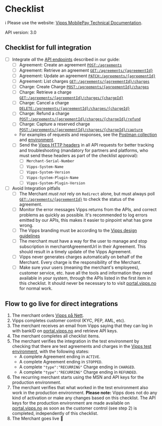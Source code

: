 <!-- START_METADATA
---
title: Recurring API checklist
sidebar_label: Checklist
sidebar_position: 40
description: Checklist for full integration with the Recurring API.
pagination_next: null
pagination_prev: null
---
END_METADATA -->

# Checklist

<!-- START_COMMENT -->

ℹ️ Please use the website:
[Vipps MobilePay Technical Documentation](https://vippsas.github.io/vipps-developer-docs/docs/APIs/recurring-api).

<!-- END_COMMENT -->

API version: 3.0

## Checklist for full integration

- [ ] Integrate _all_ the [API endpoints](vipps-recurring-api.md) described in our guide:
    - [ ] Agreement: Create an agreement [`POST:/agreements`][draft-agreement-endpoint]
    - [ ] Agreement: Retrieve an agreement [`GET:/agreements/{agreementId}`][fetch-agreement-endpoint]
    - [ ] Agreement: Update an agreement [`PATCH:/agreements/{agreementId}`][update-agreement-patch-endpoint]
    - [ ] Agreement: List charges [`GET:/agreements/{agreementId}/charges`][list-charges-endpoint]
    - [ ] Charge: Create Charge [`POST:/agreements/{agreementId}/charges`][create-charge-endpoint]
    - [ ] Charge: Retrieve a charge [`GET:/agreements/{agreementId}/charges/{chargeId}`][fetch-charge-endpoint]
    - [ ] Charge: Cancel a charge [`DELETE:/agreements/{agreementId}/charges/{chargeId}`][cancel-charge-endpoint]
    - [ ] Charge: Refund a charge [`POST:/agreements/{agreementId}/charges/{chargeId}/refund`][refund-charge-endpoint]
    - [ ] Charge: Capture a reserved charge [`POST:/agreements/{agreementId}/charges/{chargeId}/capture`][capture-charge-endpoint]
    - For examples of requests and responses, see the [Postman collection](./tools/vipps-recurring-v3-api-postman-collection.json) and [environment](https://github.com/vippsas/vipps-developers/blob/master/tools/vipps-api-global-postman-environment.json).
  - [ ] Send the [Vipps HTTP headers](https://vippsas.github.io/vipps-developer-docs/docs/vipps-developers/common-topics/http-headers)
        in all API requests for better tracking and troubleshooting
        (mandatory for partners and platforms, who must send these headers as part of the checklist approval):
      - [ ] `Merchant-Serial-Number`
      - [ ] `Vipps-System-Name`
      - [ ] `Vipps-System-Version`
      - [ ] `Vipps-System-Plugin-Name`
      - [ ] `Vipps-System-Plugin-Version`
- [ ] Avoid Integration pitfalls
    - [ ] The Merchant _must not_ rely on `Redirect` alone, but must always poll [`GET:/agreements/{agreementId}`][fetch-agreement-endpoint] to check the status of the agreement.
    - [ ] Monitor the error messages Vipps returns from the APIs, and correct problems as quickly as possible. It's recommended to log errors emitted by our APIs, this makes it easier to pinpoint what has gone wrong.
    - [ ] The Vipps branding must be according to the [Vipps design guidelines](https://github.com/vippsas/vipps-design-guidelines)
    - [ ] The merchant must have a way for the user to manage and stop subscription in merchantAgreementUrl in their Agreement. This should result in a timely update of the Vipps Agreement.
    - [ ] Vipps never generates charges automatically on behalf of the Merchant. Every charge is the responsibility of the Merchant.
    - [ ] Make sure your users (meaning the merchant's employees), customer service, etc.
          have all the tools and information they need available in _your_ system, through
          the APIs listed in the first item in this checklist.
          It should never be necessary to to visit
          [portal.vipps.no](https://portal.vipps.no)
          for normal work.

## Flow to go live for direct integrations

1. The merchant orders [Vipps på Nett](https://www.vipps.no/produkter-og-tjenester/bedrift/ta-betalt-paa-nett/ta-betalt-paa-nett/).
2. Vipps completes customer control (KYC, PEP, AML, etc).
3. The merchant receives an email from Vipps saying that they can log in with bankID on [portal.vipps.no](https://portal.vipps.no) and retrieve API keys.
4. The merchant completes all checklist items.
5. The merchant verifies the integration in the test environment by checking that
   there are test agreements and charges in the
   [Vipps test environment](https://vippsas.github.io/vipps-developer-docs/docs/vipps-developers/test-environment),
   with the following states:
    - A complete Agreement ending in `ACTIVE`.
    - A complete Agreement ending in `STOPPED`.
    - A complete `"type":"RECURRING"` Charge ending in  `CHARGED`.
    - A complete `"type":"RECURRING"` Charge ending in  `REFUNDED`.
6. The recurring merchant starts using the MSN and API keys for the production environment.
7. The merchant verifies that what worked in the test environment also work in the production environment.
   **Please note:** Vipps does not do any kind of activation or make any changes based on this checklist.
   The API keys for the production environment are made available on
   [portal.vipps.no](https://portal.vipps.no)
   as soon as the customer control (see step 2) is completed, independently of this checklist.
8. The Merchant goes live 🎉


[draft-agreement-endpoint]: https://vippsas.github.io/vipps-developer-docs/api/recurring#tag/Agreement-v3-endpoints/operation/DraftAgreementV3
[fetch-agreement-endpoint]: https://vippsas.github.io/vipps-developer-docs/api/recurring#tag/Agreement-v3-endpoints/operation/FetchAgreementV3
[update-agreement-patch-endpoint]: https://vippsas.github.io/vipps-developer-docs/api/recurring#tag/Agreement-v3-endpoints/operation/UpdateAgreementPatchV3
[force-accept-agreement-endpoint]: https://vippsas.github.io/vipps-developer-docs/api/recurring#tag/Agreement-v3-endpoints/operation/acceptUsingPATCHV3
[list-charges-endpoint]: https://vippsas.github.io/vipps-developer-docs/api/recurring#tag/Charge-v3-endpoints/operation/ListChargesV3
[create-charge-endpoint]: https://vippsas.github.io/vipps-developer-docs/api/recurring#tag/Charge-v3-endpoints/operation/CreateChargeV3
[fetch-charge-endpoint]: https://vippsas.github.io/vipps-developer-docs/api/recurring#tag/Charge-v3-endpoints/operation/FetchChargeV3
[cancel-charge-endpoint]: https://vippsas.github.io/vipps-developer-docs/api/recurring#tag/Charge-v3-endpoints/operation/CancelChargeV3
[capture-charge-endpoint]: https://vippsas.github.io/vipps-developer-docs/api/recurring#tag/Charge-v3-endpoints/operation/CaptureChargeV3
[refund-charge-endpoint]: https://vippsas.github.io/vipps-developer-docs/api/recurring#tag/Charge-v3-endpoints/operation/RefundChargeV3
[userinfo-endpoint]: https://vippsas.github.io/vipps-developer-docs/api/userinfo#operation/getUserinfo
[access-token-endpoint]: https://vippsas.github.io/vipps-developer-docs/api/access-token#tag/Authorization-Service/operation/fetchAuthorizationTokenUsingPost
[vipps-test-environment]: https://vippsas.github.io/vipps-developer-docs/docs/vipps-developers/test-environment
